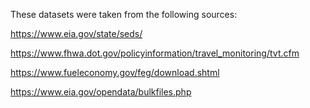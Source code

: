 These datasets were taken from the following sources:

https://www.eia.gov/state/seds/

https://www.fhwa.dot.gov/policyinformation/travel_monitoring/tvt.cfm

https://www.fueleconomy.gov/feg/download.shtml

https://www.eia.gov/opendata/bulkfiles.php

